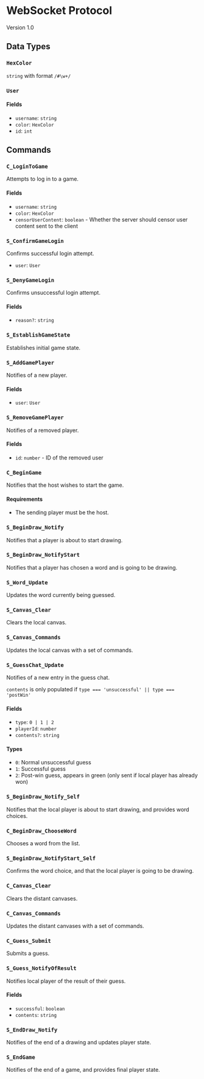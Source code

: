 # WebSocket Protocol

Version 1.0

## Data Types

### `HexColor`

`string` with format `/#\w+/`

### `User`

#### Fields

* `username`: `string`
* `color`: `HexColor`
* `id`: `int`

## Commands

### `C_LoginToGame`

Attempts to log in to a game.

#### Fields

* `username`: `string`
* `color`: `HexColor`
* `censorUserContent`: `boolean` - Whether the server should censor user content sent to the client

### `S_ConfirmGameLogin`

Confirms successful login attempt.

* `user`: `User`

### `S_DenyGameLogin`

Confirms unsuccessful login attempt.

#### Fields

* `reason?`: `string`

### `S_EstablishGameState`

Establishes initial game state.

### `S_AddGamePlayer`

Notifies of a new player.

#### Fields

* `user`: `User`

### `S_RemoveGamePlayer`

Notifies of a removed player.

#### Fields

* `id`: `number` - ID of the removed user

### `C_BeginGame`

Notifies that the host wishes to start the game.

#### Requirements

- The sending player must be the host.

### `S_BeginDraw_Notify`

Notifies that a player is about to start drawing.

### `S_BeginDraw_NotifyStart`

Notifies that a player has chosen a word and is going to be drawing.

### `S_Word_Update`

Updates the word currently being guessed.

### `S_Canvas_Clear`

Clears the local canvas.

### `S_Canvas_Commands`

Updates the local canvas with a set of commands.

### `S_GuessChat_Update`

Notifies of a new entry in the guess chat.

`contents` is only populated if `type === 'unsuccessful' || type === 'postWin'`

#### Fields

* `type`: `0 | 1 | 2`
* `playerId`: `number`
* `contents?`: `string`

#### Types

* `0`: Normal unsuccessful guess
* `1`: Successful guess
* `2`: Post-win guess, appears in green (only sent if local player has already won)

### `S_BeginDraw_Notify_Self`

Notifies that the local player is about to start drawing, and provides word choices.

### `C_BeginDraw_ChooseWord`

Chooses a word from the list.

### `S_BeginDraw_NotifyStart_Self`

Confirms the word choice, and that the local player is going to be drawing.

### `C_Canvas_Clear`

Clears the distant canvases.

### `C_Canvas_Commands`

Updates the distant canvases with a set of commands.

### `C_Guess_Submit`

Submits a guess.

### `S_Guess_NotifyOfResult`

Notifies local player of the result of their guess.

#### Fields

* `successful`: `boolean`
* `contents`: `string`

### `S_EndDraw_Notify`

Notifies of the end of a drawing and updates player state.

### `S_EndGame`

Notifies of the end of a game, and provides final player state.

